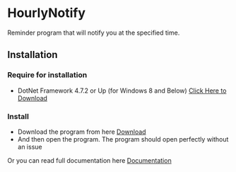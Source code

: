 # HourlyNotify
Reminder program that will notify you at the specified time.

## Installation
### Require for installation
- DotNet Framework 4.7.2 or Up (for Windows 8 and Below) [Click Here to Download](http://go.microsoft.com/fwlink/?linkid=863265)

### Install
- Download the program from here [Download](https://github.com/PhubestSrikooon/HourlyNotify/releases/tag/Stable)
- And then open the program. The program should open perfectly without an issue

Or you can read full documentation here [Documentation](https://phubestsrikoon.gitbook.io/hourlynotify/)


